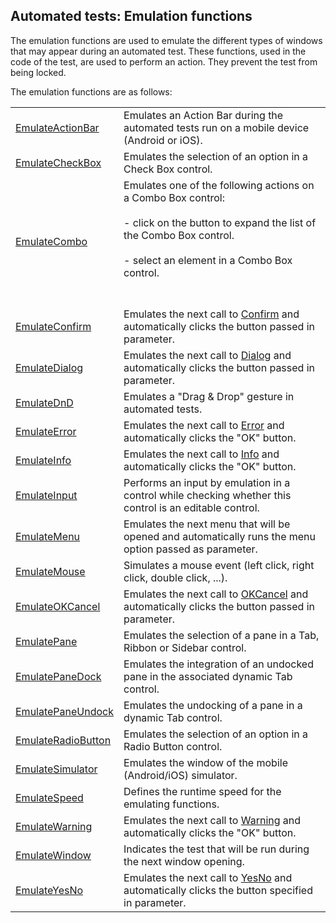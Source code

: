 


## Automated tests: Emulation functions
			



<a name="NOTE1"></a>
<a name="NOTE1_1"></a>
The emulation functions are used to emulate the different types of windows that may appear during an automated test. These functions, used in the code of the test, are used to perform an action. They prevent the test from being locked. 

The emulation functions are as follows:



|   |   |
| --- | --- |
| [EmulateActionBar](../WDLang1/1000021199.md) | Emulates an Action Bar during the automated tests run on a mobile device (Android or iOS). |
| [EmulateCheckBox](../WDLang1/1000021200.md) | Emulates the selection of an option in a Check Box control. |
| [EmulateCombo](../WDLang1/1000025309.md) | Emulates one of the following actions on a Combo Box control: <br><br>- click on the button to expand the list of the Combo Box control. <br><br>- select an element in a Combo Box control.<br><br><br> |
| [EmulateConfirm](../WDLang1/1000009003.md) | Emulates the next call to [Confirm](../WDLang1/3021007.md) and automatically clicks the button passed in parameter. |
| [EmulateDialog](../WDLang1/1000009004.md) | Emulates the next call to [Dialog](../WDLang1/3021015.md) and automatically clicks the button passed in parameter. |
| [EmulateDnD](../WDLang1/1410088663.md) | Emulates a "Drag & Drop" gesture in automated tests. |
| [EmulateError](../WDLang1/1000009005.md) | Emulates the next call to [Error](../WDLang1/3021013.md) and automatically clicks the "OK" button. |
| [EmulateInfo](../WDLang1/1000009006.md) | Emulates the next call to [Info](../WDLang1/3021011.md) and automatically clicks the "OK" button. |
| [EmulateInput](../WDLang1/1000009012.md) | Performs an input by emulation in a control while checking whether this control is an editable control. |
| [EmulateMenu](../WDLang1/1000009010.md) | Emulates the next menu that will be opened and automatically runs the menu option passed as parameter. |
| [EmulateMouse](../WDLang1/1000009011.md) | Simulates a mouse event (left click, right click, double click, ...). |
| [EmulateOKCancel](../WDLang1/1000009007.md) | Emulates the next call to [OKCancel](../WDLang1/3021004.md) and automatically clicks the button passed in parameter. |
| [EmulatePane](../WDLang1/1000021198.md) | Emulates the selection of a pane in a Tab, Ribbon or Sidebar control. |
| [EmulatePaneDock](../WDLang1/1000021582.md) | Emulates the integration of an undocked pane in the associated dynamic Tab control. |
| [EmulatePaneUndock](../WDLang1/1000021581.md) | Emulates the undocking of a pane in a dynamic Tab control. |
| [EmulateRadioButton](../WDLang1/1000021201.md) | Emulates the selection of an option in a Radio Button control. |
| [EmulateSimulator](../WDLang1/1000021151.md) | Emulates the window of the mobile (Android/iOS) simulator. |
| [EmulateSpeed](../WDLang1/1000022075.md) | Defines the runtime speed for the emulating functions. |
| [EmulateWarning](../WDLang1/1000009001.md) | Emulates the next call to [Warning](../WDLang1/3021009.md) and automatically clicks the "OK" button. |
| [EmulateWindow](../WDLang1/1000009009.md) | Indicates the test that will be run during the next window opening. |
| [EmulateYesNo](../WDLang1/1000009008.md) | Emulates the next call to [YesNo](../WDLang1/3021005.md) and automatically clicks the button specified in parameter. |







